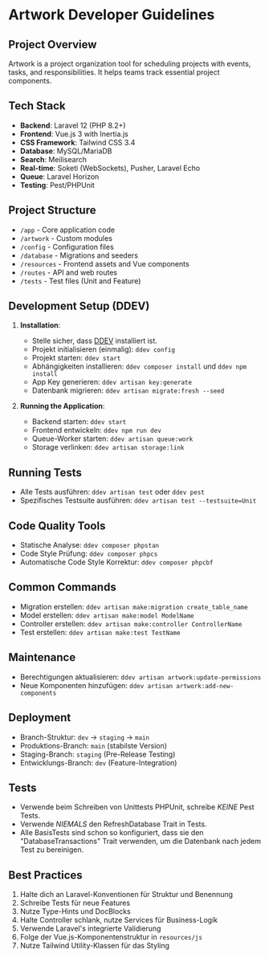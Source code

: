 # Artwork Developer Guidelines

## Project Overview
Artwork is a project organization tool for scheduling projects with events, tasks, and responsibilities. It helps teams track essential project components.

## Tech Stack
- **Backend**: Laravel 12 (PHP 8.2+)
- **Frontend**: Vue.js 3 with Inertia.js
- **CSS Framework**: Tailwind CSS 3.4
- **Database**: MySQL/MariaDB
- **Search**: Meilisearch
- **Real-time**: Soketi (WebSockets), Pusher, Laravel Echo
- **Queue**: Laravel Horizon
- **Testing**: Pest/PHPUnit

## Project Structure
- `/app` - Core application code
- `/artwork` - Custom modules
- `/config` - Configuration files
- `/database` - Migrations and seeders
- `/resources` - Frontend assets and Vue components
- `/routes` - API and web routes
- `/tests` - Test files (Unit and Feature)

## Development Setup (DDEV)
1. **Installation**:
   - Stelle sicher, dass [DDEV](https://ddev.readthedocs.io) installiert ist.
   - Projekt initialisieren (einmalig): `ddev config`
   - Projekt starten: `ddev start`
   - Abhängigkeiten installieren: `ddev composer install` und `ddev npm install`
   - App Key generieren: `ddev artisan key:generate`
   - Datenbank migrieren: `ddev artisan migrate:fresh --seed`

2. **Running the Application**:
   - Backend starten: `ddev start`
   - Frontend entwickeln: `ddev npm run dev`
   - Queue-Worker starten: `ddev artisan queue:work`
   - Storage verlinken: `ddev artisan storage:link`

## Running Tests
- Alle Tests ausführen: `ddev artisan test` oder `ddev pest`
- Spezifisches Testsuite ausführen: `ddev artisan test --testsuite=Unit`

## Code Quality Tools
- Statische Analyse: `ddev composer phpstan`
- Code Style Prüfung: `ddev composer phpcs`
- Automatische Code Style Korrektur: `ddev composer phpcbf`

## Common Commands
- Migration erstellen: `ddev artisan make:migration create_table_name`
- Model erstellen: `ddev artisan make:model ModelName`
- Controller erstellen: `ddev artisan make:controller ControllerName`
- Test erstellen: `ddev artisan make:test TestName`

## Maintenance
- Berechtigungen aktualisieren: `ddev artisan artwork:update-permissions`
- Neue Komponenten hinzufügen: `ddev artisan artwork:add-new-components`

## Deployment
- Branch-Struktur: `dev` → `staging` → `main`
- Produktions-Branch: `main` (stabilste Version)
- Staging-Branch: `staging` (Pre-Release Testing)
- Entwicklungs-Branch: `dev` (Feature-Integration)

## Tests
- Verwende beim Schreiben von Unittests PHPUnit, schreibe *KEINE* Pest Tests.
- Verwende *NIEMALS* den RefreshDatabase Trait in Tests.
- Alle BasisTests sind schon so konfiguriert, dass sie den "DatabaseTransactions" Trait verwenden, um die Datenbank nach jedem Test zu bereinigen.


## Best Practices
1. Halte dich an Laravel-Konventionen für Struktur und Benennung
2. Schreibe Tests für neue Features
3. Nutze Type-Hints und DocBlocks
4. Halte Controller schlank, nutze Services für Business-Logik
5. Verwende Laravel's integrierte Validierung
6. Folge der Vue.js-Komponentenstruktur in `resources/js`
7. Nutze Tailwind Utility-Klassen für das Styling
